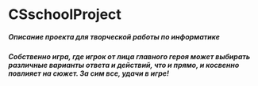 # CSschoolProject

<h5>Описание проекта для творческой работы по информатике<h5>
<p>Собственно игра, где игрок от лица главного героя может выбирать различные варианты ответа и действий, что и прямо, и косвенно повлияет на сюжет. За сим все, удачи в игре!<p>
